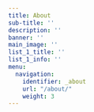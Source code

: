```yaml
---
title: About
sub-title: ''
description: ''
banner: ''
main_image: ''
list_1_title: ''
list_1_info: ''
menu:
  navigation:
    identifier: _about
    url: "/about/"
    weight: 3
---
```


